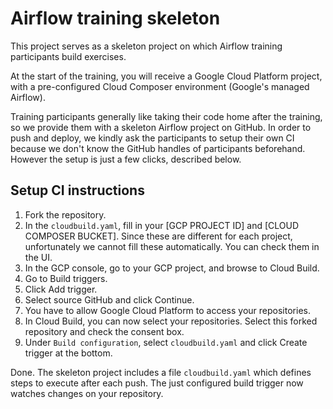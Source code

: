 # Airflow training skeleton

This project serves as a skeleton project on which Airflow training participants build exercises.

At the start of the training, you will receive a Google Cloud Platform project, with a pre-configured Cloud Composer environment (Google's managed Airflow).

Training participants generally like taking their code home after the training, so we provide them with a skeleton Airflow project on GitHub. In order to push and deploy, we kindly ask the participants to setup their own CI because we don't know the GitHub handles of participants beforehand. However the setup is just a few clicks, described below.

## Setup CI instructions

1. Fork the repository.
2. In the `cloudbuild.yaml`, fill in your [GCP PROJECT ID] and [CLOUD COMPOSER BUCKET]. Since these are different for each project, unfortunately we cannot fill these automatically. You can check them in the UI.
3. In the GCP console, go to your GCP project, and browse to Cloud Build.
4. Go to Build triggers.
5. Click Add trigger.
6. Select source GitHub and click Continue.
7. You have to allow Google Cloud Platform to access your repositories.
8. In Cloud Build, you can now select your repositories. Select this forked repository and check the consent box.
9. Under `Build configuration`, select `cloudbuild.yaml` and click Create trigger at the bottom.

Done. The skeleton project includes a file `cloudbuild.yaml` which defines steps to execute after each push. The just configured build trigger now watches changes on your repository.
